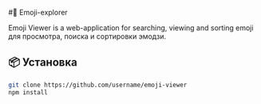 #🫡 Emoji-explorer

Emoji Viewer is a web-application for searching, viewing and sorting emoji для просмотра, поиска и сортировки эмодзи.

## 📦 Установка

```bash
git clone https://github.com/username/emoji-viewer
npm install

